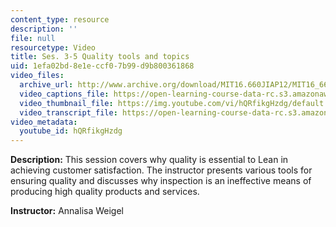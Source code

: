 ```yaml
---
content_type: resource
description: ''
file: null
resourcetype: Video
title: Ses. 3-5 Quality tools and topics
uid: 1efa02bd-8e1e-ccf0-7b99-d9b800361868
video_files:
  archive_url: http://www.archive.org/download/MIT16.660JIAP12/MIT16_660JIAP12_ses3-5_300k.mp4
  video_captions_file: https://open-learning-course-data-rc.s3.amazonaws.com/16-660j-introduction-to-lean-six-sigma-methods-january-iap-2012/6a5a45956b625bf19d6491cca0fd857e_hQRfikgHzdg.vtt
  video_thumbnail_file: https://img.youtube.com/vi/hQRfikgHzdg/default.jpg
  video_transcript_file: https://open-learning-course-data-rc.s3.amazonaws.com/16-660j-introduction-to-lean-six-sigma-methods-january-iap-2012/a19bd56337ff09780341c0488d6fb083_hQRfikgHzdg.pdf
video_metadata:
  youtube_id: hQRfikgHzdg
---
```


**Description:** This session covers why quality is essential to Lean in achieving customer satisfaction. The instructor presents various tools for ensuring quality and discusses why inspection is an ineffective means of producing high quality products and services.

**Instructor:** Annalisa Weigel